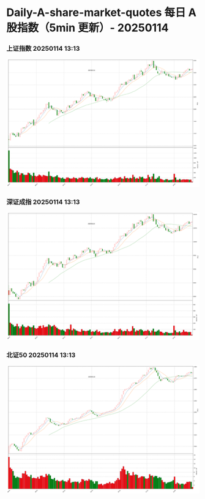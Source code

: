 
# Daily-A-share-market-quotes 每日 A 股指数（5min 更新）- 20250114

### 上证指数 20250114 13:13
![](./fig/2025/1/20250114-sh000001.png)

### 深证成指 20250114 13:13
![](./fig/2025/1/20250114-sz399001.png)

### 北证50 20250114 13:13
![](./fig/2025/1/20250114-bj899050.png)
